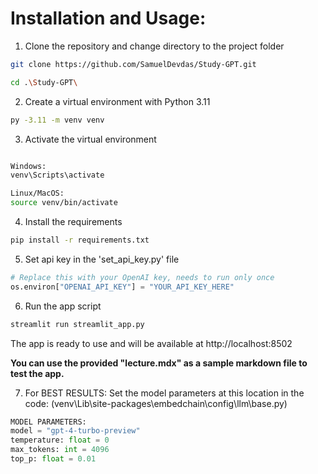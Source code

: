 # Installation and Usage:

1. Clone the repository and change directory to the project folder

```bash
git clone https://github.com/SamuelDevdas/Study-GPT.git

cd .\Study-GPT\
```

2. Create a virtual environment with Python 3.11

```bash
py -3.11 -m venv venv
```

3. Activate the virtual environment

```bash

Windows:
venv\Scripts\activate

Linux/MacOS:
source venv/bin/activate

```

4. Install the requirements

```bash
pip install -r requirements.txt
```


5. Set api key in the 'set_api_key.py' file

```python
# Replace this with your OpenAI key, needs to run only once
os.environ["OPENAI_API_KEY"] = "YOUR_API_KEY_HERE"
```

6. Run the app script

```bash
streamlit run streamlit_app.py
```

The app is ready to use and will be available at http://localhost:8502

**You can use the provided "lecture.mdx" as a sample markdown file to test the app.**

7. For BEST RESULTS: Set the model parameters at this location in the code: (venv\Lib\site-packages\embedchain\config\llm\base.py)

```python
MODEL PARAMETERS:
model = "gpt-4-turbo-preview"
temperature: float = 0
max_tokens: int = 4096
top_p: float = 0.01

```

